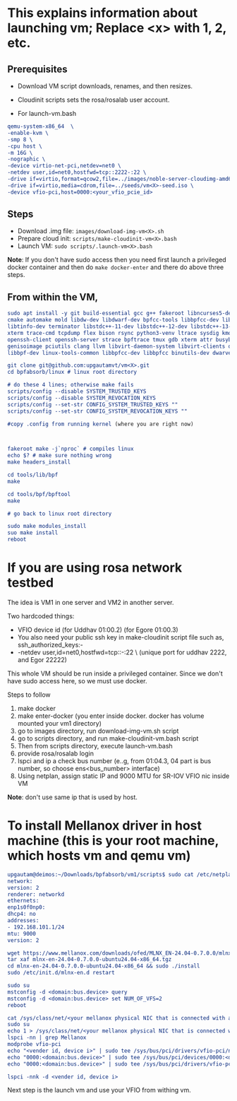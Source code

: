 # This explains information about launching vm<X>; Replace \<x> with 1, 2, etc.

## Prerequisites

* Download VM script downloads, renames, and then resizes.
* Cloudinit scripts sets the rosa/rosalab user account.

* For launch-vm<X>.bash

```cmake
qemu-system-x86_64  \
-enable-kvm \
-smp 8 \
-cpu host \
-m 16G \
-nographic \
-device virtio-net-pci,netdev=net0 \
-netdev user,id=net0,hostfwd=tcp::2222-:22 \
-drive if=virtio,format=qcow2,file=../images/noble-server-cloudimg-amd64-vm<X>.img \
-drive if=virtio,media=cdrom,file=../seeds/vm<X>-seed.iso \
-device vfio-pci,host=0000:<your_vfio_pcie_id>
```


## Steps
* Download .img file: `images/download-img-vm<X>.sh`
* Prepare cloud init: `scripts/make-cloudinit-vm<X>.bash`
* Launch VM: `sudo scripts/.launch-vm<X>.bash`

**Note**: If you don't have sudo access then you need first launch a
privileged docker container and then do `make docker-enter` and there
do above three steps.


## From within the VM,

```cmake
sudo apt install -y git build-essential gcc g++ fakeroot libncurses5-dev libssl-dev ccache dwarves libelf-dev \
cmake automake mold libdw-dev libdwarf-dev bpfcc-tools libbpfcc-dev libbpfcc linux-headers-generic \
libtinfo-dev terminator libstdc++-11-dev libstdc++-12-dev libstdc++-13-dev libstdc++-14-dev bc \
xterm trace-cmd tcpdump flex bison rsync python3-venv ltrace sysdig kmod xdp-tools net-tools \
openssh-client openssh-server strace bpftrace tmux gdb xterm attr busybox curl vim htop openssl \
genisoimage pciutils clang llvm libvirt-daemon-system libvirt-clients qemu-kvm \
libbpf-dev linux-tools-common libbpfcc-dev libbpfcc binutils-dev dwarves"
```

```cmake
git clone git@github.com:upgautamvt/vm<X>.git
cd bpfabsorb/linux # linux root directory

# do these 4 lines; otherwise make fails
scripts/config --disable SYSTEM_TRUSTED_KEYS
scripts/config --disable SYSTEM_REVOCATION_KEYS
scripts/config --set-str CONFIG_SYSTEM_TRUSTED_KEYS ""
scripts/config --set-str CONFIG_SYSTEM_REVOCATION_KEYS ""

#copy .config from running kernel (where you are right now)



fakeroot make -j`nproc` # compiles linux
echo $? # make sure nothing wrong
make headers_install

cd tools/lib/bpf
make 

cd tools/bpf/bpftool
make

# go back to linux root directory

sudo make modules_install
suo make install
reboot
```

# If you are using rosa network testbed
The idea is VM1 in one server and VM2 in another server.

Two hardcoded things:
* VFIO device id (for Uddhav 01:00.2) (for Egore 01:00.3)
* You also need  your public ssh key in make-cloudinit script file
  such as, ssh_authorized_keys:- <your public ssh key>
* -netdev user,id=net0,hostfwd=tcp::<unique port>-:22 \ (unique port for uddhav 2222, and Egor 22222)



This whole VM should be run inside a privileged container. Since we don't have sudo
access here, so we must use docker.

Steps to follow
1) make docker
2) make enter-docker (you enter inside docker. docker has volume mounted your vm1 directory)
3) go to images directory, run download-img-vm<X>.sh script
4) go to scripts directory, and run make-cloudinit-vm<X>.bash script
5) Then from scripts directory, execute launch-vm<X>.bash
6) provide rosa/rosalab login
7) lspci and ip a check bus number (e..g, from 01:04.3, 04 part is bus number, so choose ens<bus_number> interface)
8) Using netplan, assign static IP and 9000 MTU for SR-IOV VFIO nic inside VM


**Note**: don't use same ip that is used by host.


# To install Mellanox driver in host machine (this is your root machine, which hosts vm<X> and qemu vm)

```cmake
upgautam@deimos:~/Downloads/bpfabsorb/vm1/scripts$ sudo cat /etc/netplan/01-netcfg.yaml
network:
version: 2
renderer: networkd
ethernets:
enp1s0f0np0:
dhcp4: no
addresses:
- 192.168.101.1/24
mtu: 9000
version: 2

```

```cmake
wget https://www.mellanox.com/downloads/ofed/MLNX_EN-24.04-0.7.0.0/mlnx-en-24.04-0.7.0.0-ubuntu24.04-x86_64.tgz
tar xaf mlnx-en-24.04-0.7.0.0-ubuntu24.04-x86_64.tgz
cd mlnx-en-24.04-0.7.0.0-ubuntu24.04-x86_64 && sudo ./install
sudo /etc/init.d/mlnx-en.d restart

```

```cmake
sudo su
mstconfig -d <domain:bus.device> query
mstconfig -d <domain:bus.device> set NUM_OF_VFS=2
reboot
```

```cmake
cat /sys/class/net/<your mellanox physical NIC that is connected with another Mellanox NIC>/device/sriov_numvfs
sudo su
echo 1 > /sys/class/net/<your mellanox physical NIC that is connected with another Mellanox NIC>/device/sriov_numvfs
lspci -nn | grep Mellanox
modprobe vfio-pci
echo "<vender id, device i>" | sudo tee /sys/bus/pci/drivers/vfio-pci/new_id
echo "0000:<domain:bus.device>" | sudo tee /sys/bus/pci/devices/0000:<domain:bus.device>/driver/unbind
echo "0000:<domain:bus.device>" | sudo tee /sys/bus/pci/drivers/vfio-pci/bind

lspci -nnk -d <vender id, device i>

```

Next step is the launch vm<X> and use your VFIO from withing vm<X>.